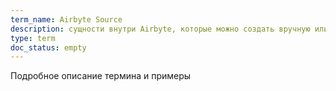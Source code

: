 ```yaml
---
term_name: Airbyte Source
description: сущности внутри Airbyte, которые можно создать вручную или по API
type: term
doc_status: empty
---
```


Подробное описание термина и примеры
